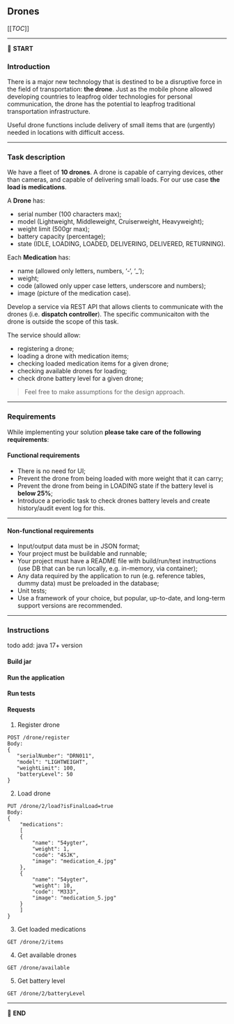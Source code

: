 ## Drones

[[_TOC_]]

---

:scroll: **START**


### Introduction

There is a major new technology that is destined to be a disruptive force in the field of transportation: **the drone**. Just as the mobile phone allowed developing countries to leapfrog older technologies for personal communication, the drone has the potential to leapfrog traditional transportation infrastructure.

Useful drone functions include delivery of small items that are (urgently) needed in locations with difficult access.

---

### Task description

We have a fleet of **10 drones**. A drone is capable of carrying devices, other than cameras, and capable of delivering small loads. For our use case **the load is medications**.

A **Drone** has:
- serial number (100 characters max);
- model (Lightweight, Middleweight, Cruiserweight, Heavyweight);
- weight limit (500gr max);
- battery capacity (percentage);
- state (IDLE, LOADING, LOADED, DELIVERING, DELIVERED, RETURNING).

Each **Medication** has: 
- name (allowed only letters, numbers, ‘-‘, ‘_’);
- weight;
- code (allowed only upper case letters, underscore and numbers);
- image (picture of the medication case).

Develop a service via REST API that allows clients to communicate with the drones (i.e. **dispatch controller**). The specific communicaiton with the drone is outside the scope of this task. 

The service should allow:
- registering a drone;
- loading a drone with medication items;
- checking loaded medication items for a given drone; 
- checking available drones for loading;
- check drone battery level for a given drone;

> Feel free to make assumptions for the design approach. 

---

### Requirements

While implementing your solution **please take care of the following requirements**: 

#### Functional requirements

- There is no need for UI;
- Prevent the drone from being loaded with more weight that it can carry;
- Prevent the drone from being in LOADING state if the battery level is **below 25%**;
- Introduce a periodic task to check drones battery levels and create history/audit event log for this.

---

#### Non-functional requirements

- Input/output data must be in JSON format;
- Your project must be buildable and runnable;
- Your project must have a README file with build/run/test instructions (use DB that can be run locally, e.g. in-memory, via container);
- Any data required by the application to run (e.g. reference tables, dummy data) must be preloaded in the database;
- Unit tests;
- Use a framework of your choice, but popular, up-to-date, and long-term support versions are recommended.

---

### Instructions

todo add:
java 17+ version

#### Build jar

#### Run the application

#### Run tests

#### Requests

1. Register drone

```
POST /drone/register
Body:
{
   "serialNumber": "DRN011",
   "model": "LIGHTWEIGHT",
   "weightLimit": 100,
   "batteryLevel": 50
}
```

2. Load drone
```
PUT /drone/2/load?isFinalLoad=true
Body:
{
    "medications": 
    [
    {
        "name": "54ygter",
        "weight": 1,
        "code": "4SJK",
        "image": "medication_4.jpg"
    },
    {
        "name": "54ygter",
        "weight": 10,
        "code": "M333",
        "image": "medication_5.jpg"
    }
    ]
}
```

3. Get loaded medications

```
GET /drone/2/items
```

4. Get available drones

```
GET /drone/available
```

5. Get battery level

```
GET /drone/2/batteryLevel
```

---

:scroll: **END** 
